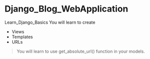 # Django_Blog_WebApplication
 Learn_Django_Basics
 You will learn to create
 - Views
 - Templates
 - URLs
 > You will learn to use get_absolute_url() function in your models.
 
